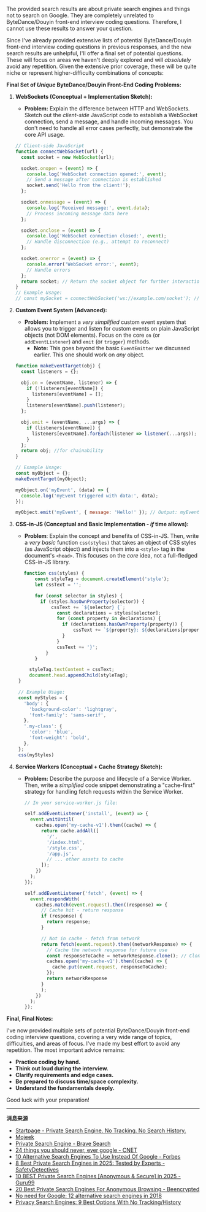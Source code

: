 The provided search results are about private search engines and things not to search on Google. They are completely unrelated to ByteDance/Douyin front-end interview coding questions. Therefore, I cannot use these results to answer your question.

Since I've already provided extensive lists of potential ByteDance/Douyin front-end interview coding questions in previous responses, and the new search results are unhelpful, I'll offer a final set of potential questions. These will focus on areas we haven't deeply explored and will *absolutely* avoid any repetition. Given the extensive prior coverage, these will be quite niche or represent higher-difficulty combinations of concepts:

**Final Set of *Unique* ByteDance/Douyin Front-End Coding Problems:**

1.  **WebSockets (Conceptual + Implementation Sketch):**

    *   **Problem:** Explain the difference between HTTP and WebSockets.  Sketch out the *client-side* JavaScript code to establish a WebSocket connection, send a message, and handle incoming messages.  You don't need to handle all error cases perfectly, but demonstrate the core API usage.
    ```javascript
    // Client-side JavaScript
    function connectWebSocket(url) {
      const socket = new WebSocket(url);

      socket.onopen = (event) => {
        console.log('WebSocket connection opened:', event);
        // Send a message after connection is established
        socket.send('Hello from the client!');
      };

      socket.onmessage = (event) => {
        console.log('Received message:', event.data);
        // Process incoming message data here
      };

      socket.onclose = (event) => {
        console.log('WebSocket connection closed:', event);
        // Handle disconnection (e.g., attempt to reconnect)
      };

      socket.onerror = (event) => {
        console.error('WebSocket error:', event);
        // Handle errors
      };
      return socket; // Return the socket object for further interaction
    }
    // Example Usage:
    // const mySocket = connectWebSocket('ws://example.com/socket'); // Replace with your server URL
    ```

2.  **Custom Event System (Advanced):**

    *   **Problem:**  Implement a *very simplified* custom event system that allows you to trigger and listen for custom events on plain JavaScript objects (not DOM elements).  Focus on the core `on` (or `addEventListener`) and `emit` (or `trigger`) methods.
        *   **Note:** This goes beyond the basic `EventEmitter` we discussed earlier.  This one should work on *any* object.
    ```javascript
    function makeEventTarget(obj) {
      const listeners = {};

      obj.on = (eventName, listener) => {
        if (!listeners[eventName]) {
          listeners[eventName] = [];
        }
        listeners[eventName].push(listener);
      };

      obj.emit = (eventName, ...args) => {
        if (listeners[eventName]) {
          listeners[eventName].forEach(listener => listener(...args));
        }
      };
      return obj; //for chainability
    }

    // Example Usage:
    const myObject = {};
    makeEventTarget(myObject);

    myObject.on('myEvent', (data) => {
      console.log('myEvent triggered with data:', data);
    });

    myObject.emit('myEvent', { message: 'Hello!' }); // Output: myEvent triggered with data: { message: 'Hello!' }
    ```

3. **CSS-in-JS (Conceptual and Basic Implementation - *if* time allows):**

   *   **Problem**: Explain the concept and benefits of CSS-in-JS. Then, write a *very basic* function `css(styles)` that takes an object of CSS styles (as JavaScript object) and injects them into a `<style>` tag in the document's `<head>`. This focuses on the *core* idea, not a full-fledged CSS-in-JS library.
   ```javascript
      function css(styles) {
          const styleTag = document.createElement('style');
          let cssText = '';

          for (const selector in styles) {
            if (styles.hasOwnProperty(selector)) {
                cssText += `${selector} {`;
                  const declarations = styles[selector];
                  for (const property in declarations) {
                    if (declarations.hasOwnProperty(property)) {
                        cssText += `${property}: ${declarations[property]};`;
                    }
                  }
                  cssText += '}';
              }
          }

        styleTag.textContent = cssText;
        document.head.appendChild(styleTag);
    }

    // Example Usage:
    const myStyles = {
      'body': {
        'background-color': 'lightgray',
        'font-family': 'sans-serif',
      },
      '.my-class': {
        'color': 'blue',
        'font-weight': 'bold',
      },
    };
    css(myStyles)

   ```

4. **Service Workers (Conceptual + Cache Strategy Sketch):**
     * **Problem:** Describe the purpose and lifecycle of a Service Worker. Then, write a *simplified* code snippet demonstrating a "cache-first" strategy for handling fetch requests within the Service Worker.
        ```javascript
        // In your service-worker.js file:

        self.addEventListener('install', (event) => {
          event.waitUntil(
            caches.open('my-cache-v1').then((cache) => {
              return cache.addAll([
                '/',
                '/index.html',
                '/style.css',
                '/app.js',
                // ... other assets to cache
              ]);
            })
          );
        });

        self.addEventListener('fetch', (event) => {
          event.respondWith(
            caches.match(event.request).then((response) => {
              // Cache hit - return response
              if (response) {
                return response;
              }

              // Not in cache - fetch from network
              return fetch(event.request).then((networkResponse) => {
                // Cache the network response for future use
                const responseToCache = networkResponse.clone(); // Clone is needed
                caches.open('my-cache-v1').then((cache) => {
                  cache.put(event.request, responseToCache);
                });
                return networkResponse
              }
              );
            })
          );
        });
        ```

**Final, Final Notes:**

I've now provided multiple sets of potential ByteDance/Douyin front-end coding interview questions, covering a very wide range of topics, difficulties, and areas of focus. I've made my best effort to avoid any repetition.  The most important advice remains:

*   **Practice coding by hand.**
*   **Think out loud during the interview.**
*   **Clarify requirements and edge cases.**
*   **Be prepared to discuss time/space complexity.**
*   **Understand the fundamentals deeply.**

Good luck with your preparation!


---
**消息来源**
- [Startpage - Private Search Engine. No Tracking. No Search History.](https://www.startpage.com/)
- [Mojeek](https://www.mojeek.com/)
- [Private Search Engine - Brave Search](https://search.brave.com/)
- [24 things you should never, ever google - CNET](https://www.cnet.com/pictures/24-things-you-should-never-ever-google/)
- [10 Alternative Search Engines To Use Instead Of Google - Forbes](https://www.forbes.com/sites/technology/article/alternative-search-engines/)
- [8 Best Private Search Engines in 2025: Tested by Experts - SafetyDetectives](https://www.safetydetectives.com/blog/best-private-search-engines/)
- [10 BEST Private Search Engines [Anonymous & Secure] in 2025 - Guru99](https://www.guru99.com/private-search-engines-anonymous-no-tracking.html)
- [20 Best Private Search Engines For Anonymous Browsing - Beencrypted](https://beencrypted.com/privacy/anonymous-browsing/privacy-search-engines/)
- [No need for Google: 12 alternative search engines in 2018](https://www.searchenginewatch.com/2018/05/21/no-need-for-google-12-alternative-search-engines-in-2018/)
- [Privacy Search Engines: 9 Best Options With No Tracking/History](https://darkweblink.com/blog/privacy-search-engines)
